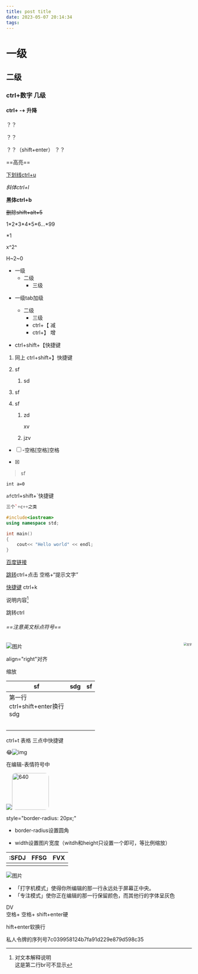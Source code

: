 ```yaml
---
title: post title
date: 2023-05-07 20:14:34
tags:
---
```

# 一级

## 二级

### ctrl+数字 几级

#### ctrl+ -+ 升降

？？

？？

？？（shift+enter）
？？

==高亮==

<u>下划线ctrl+u</u>

*斜体ctrl+l*

**黑体ctrl+b**

~~删除shift+alt+5~~

1\*2\*3\*4\*5\*6…*99

\*1

x^2^

H~2~0

* 一级
	- 二级
		- 三级

- 一级tab加级
	- 二级
		- 三级
		- ctrl+【 减
		- ctrl+】 增

- ctrl+shift+【快捷键

1. 同上 ctrl+shift+】快捷键

2. sf

	1. sd

3. sf

4. sf

	1. zd

		xv

	2. jzv

- [ ] -空格[空格]空格

- [x] 

>sf

`int a=0`

`af`ctrl+shift+`快捷键

```c++
三个`+c++之类
```

```c++
#include<iostream>
using namespace std;

int main()
{
    cout<< "Hello world" << endl;
}
```

[百度链接](www.baidu.com "提示文字")

[跳转](#一级)ctrl+点击 空格+“提示文字”

[快捷键]() ctrl+k

[^文字]: 

说明内容[^数字之类]

[^数字之类]: 对文本解释说明<br>这是第二行br可不显示

跳转ctrl

 ###### ==注意英文标点符号==

<img src="640 (1).jpg" alt="文字" style="zoom:50%;" align="right"/>



![图片]()

align="right"对齐

缩放

| sf                                        | sdg  |   sf |
| ----------------------------------------- | :--: | ---: |
| 第一行<br />ctrl+shift+enter换行<br />sdg |      |      |
|                                           |      |      |
|                                           |      |      |
|                                           |      |      |
|                                           |      |      |
|                                           |      |      |

ctrl+t 表格 三点中快捷键

😂![img](https://dl4.weshineapp.com/gif/20200807/86259d4919e59ed9f7f085b47a5d997f.gif?f=micro_)

在编辑-表情符号中



![ ]()<img src="640.jpg" alt="640" style="border-radius: 10px;" width="100" />

style="border-radius: 20px;"

- border-radius设置圆角

- width设置图片宽度（witdh和height只设置一个即可，等比例缩放）

| :SFDJ | FFSG | FVX  |
| ----- | ---- | ---- |
|       |      |      |

![图片](https://mmbiz.qpic.cn/mmbiz_png/K0TMNq37VN3FXjbfXvbjzWdKKKhmptdfiaIQIch3WqyE2VniaZicjmayZBe2mdVhaibgu6bE2TxbW8r7A7sic3b4sPQ/640?wx_fmt=png&tp=wxpic&wxfrom=5&wx_lazy=1&wx_co=1)

- 「打字机模式」使得你所编辑的那一行永远处于屏幕正中央。
- 「专注模式」使你正在编辑的那一行保留颜色，而其他行的字体呈灰色

DV  
 空格+ 空格+ shift+enter硬

hift+enter软换行

私人令牌的序列号7c039958124b7fa91d229e879d598c35